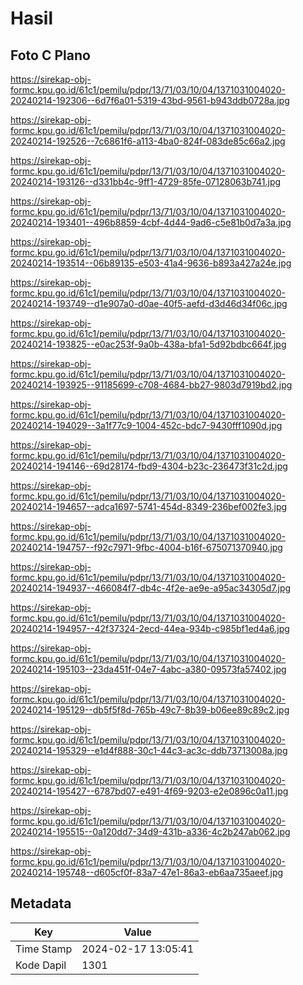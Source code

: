 # Hasil

## Foto C Plano

https://sirekap-obj-formc.kpu.go.id/61c1/pemilu/pdpr/13/71/03/10/04/1371031004020-20240214-192306--6d7f6a01-5319-43bd-9561-b943ddb0728a.jpg

https://sirekap-obj-formc.kpu.go.id/61c1/pemilu/pdpr/13/71/03/10/04/1371031004020-20240214-192526--7c6861f6-a113-4ba0-824f-083de85c66a2.jpg

https://sirekap-obj-formc.kpu.go.id/61c1/pemilu/pdpr/13/71/03/10/04/1371031004020-20240214-193126--d331bb4c-9ff1-4729-85fe-07128063b741.jpg

https://sirekap-obj-formc.kpu.go.id/61c1/pemilu/pdpr/13/71/03/10/04/1371031004020-20240214-193401--496b8859-4cbf-4d44-9ad6-c5e81b0d7a3a.jpg

https://sirekap-obj-formc.kpu.go.id/61c1/pemilu/pdpr/13/71/03/10/04/1371031004020-20240214-193514--06b89135-e503-41a4-9636-b893a427a24e.jpg

https://sirekap-obj-formc.kpu.go.id/61c1/pemilu/pdpr/13/71/03/10/04/1371031004020-20240214-193749--d1e907a0-d0ae-40f5-aefd-d3d46d34f06c.jpg

https://sirekap-obj-formc.kpu.go.id/61c1/pemilu/pdpr/13/71/03/10/04/1371031004020-20240214-193825--e0ac253f-9a0b-438a-bfa1-5d92bdbc664f.jpg

https://sirekap-obj-formc.kpu.go.id/61c1/pemilu/pdpr/13/71/03/10/04/1371031004020-20240214-193925--91185699-c708-4684-bb27-9803d7919bd2.jpg

https://sirekap-obj-formc.kpu.go.id/61c1/pemilu/pdpr/13/71/03/10/04/1371031004020-20240214-194029--3a1f77c9-1004-452c-bdc7-9430fff1090d.jpg

https://sirekap-obj-formc.kpu.go.id/61c1/pemilu/pdpr/13/71/03/10/04/1371031004020-20240214-194146--69d28174-fbd9-4304-b23c-236473f31c2d.jpg

https://sirekap-obj-formc.kpu.go.id/61c1/pemilu/pdpr/13/71/03/10/04/1371031004020-20240214-194657--adca1697-5741-454d-8349-236bef002fe3.jpg

https://sirekap-obj-formc.kpu.go.id/61c1/pemilu/pdpr/13/71/03/10/04/1371031004020-20240214-194757--f92c7971-9fbc-4004-b16f-675071370940.jpg

https://sirekap-obj-formc.kpu.go.id/61c1/pemilu/pdpr/13/71/03/10/04/1371031004020-20240214-194937--466084f7-db4c-4f2e-ae9e-a95ac34305d7.jpg

https://sirekap-obj-formc.kpu.go.id/61c1/pemilu/pdpr/13/71/03/10/04/1371031004020-20240214-194957--42f37324-2ecd-44ea-934b-c985bf1ed4a6.jpg

https://sirekap-obj-formc.kpu.go.id/61c1/pemilu/pdpr/13/71/03/10/04/1371031004020-20240214-195103--23da451f-04e7-4abc-a380-09573fa57402.jpg

https://sirekap-obj-formc.kpu.go.id/61c1/pemilu/pdpr/13/71/03/10/04/1371031004020-20240214-195129--db5f5f8d-765b-49c7-8b39-b06ee89c89c2.jpg

https://sirekap-obj-formc.kpu.go.id/61c1/pemilu/pdpr/13/71/03/10/04/1371031004020-20240214-195329--e1d4f888-30c1-44c3-ac3c-ddb73713008a.jpg

https://sirekap-obj-formc.kpu.go.id/61c1/pemilu/pdpr/13/71/03/10/04/1371031004020-20240214-195427--6787bd07-e491-4f69-9203-e2e0896c0a11.jpg

https://sirekap-obj-formc.kpu.go.id/61c1/pemilu/pdpr/13/71/03/10/04/1371031004020-20240214-195515--0a120dd7-34d9-431b-a336-4c2b247ab062.jpg

https://sirekap-obj-formc.kpu.go.id/61c1/pemilu/pdpr/13/71/03/10/04/1371031004020-20240214-195748--d605cf0f-83a7-47e1-86a3-eb6aa735aeef.jpg


## Metadata

| Key        | Value               |
| ---------- | ------------------- |
| Time Stamp | 2024-02-17 13:05:41 |
| Kode Dapil | 1301                |



